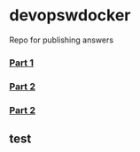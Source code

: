 # devopswdocker
Repo for publishing answers

### [Part 1](part1/README.md)

### [Part 2](part2/README.md) 

### [Part 2](part2/README.md)

## test
